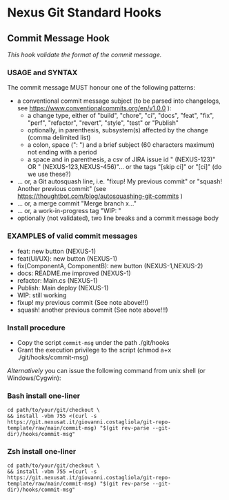 # Nexus Git Standard Hooks

## Commit Message Hook

*This hook validate the format of the commit message.*

### USAGE and SYNTAX

The commit message MUST honour one of the following patterns:
* a conventional commit message subject (to be parsed into changelogs, see https://www.conventionalcommits.org/en/v1.0.0 ):
   - a change type, either of "build", "chore", "ci", "docs", "feat", "fix", "perf", "refactor", "revert", "style", "test" or "Publish"
   - optionally, in parenthesis, subsystem(s) affected by the change (comma delimited list)
   - a colon, space (": ") and a brief subject (60 characters maximum) not ending with a period
   - a space and in parenthesis, a csv of JIRA issue id " (NEXUS-123)" OR " (NEXUS-123,NEXUS-456)"... or the tags "[skip ci]" or "[ci]" (do we use these?)
* ... or, a Git autosquash line, i.e. "fixup! My previous commit" or "squash! Another previous commit" (see https://thoughtbot.com/blog/autosquashing-git-commits )
* ... or, a merge commit "Merge branch x..."
* ... or, a work-in-progress tag "WIP: "
* optionally (not validated), two line breaks and a commit message body

### EXAMPLES of valid commit messages

* feat: new button (NEXUS-1)
* feat(UI/UX): new button (NEXUS-1)
* fix(ComponentA, ComponentB): new button (NEXUS-1,NEXUS-2)
* docs: README.me improved (NEXUS-1)
* refactor: Main.cs (NEXUS-1)
* Publish: Main deploy (NEXUS-1)
* WIP: still working
* fixup! my previous commit (See note above!!!)
* squash! another previous commit (See note above!!!)

### Install procedure

* Copy the script `commit-msg` under the path ./git/hooks
* Grant the execution privilege to the script (chmod a+x ./git/hooks/commit-msg)

*Alternatively* you can issue the following command from unix shell (or Windows/Cygwin):

### Bash install one-liner 

```
cd path/to/your/git/checkout \
&& install -vbm 755 <(curl -s https://git.nexusat.it/giovanni.costagliola/git-repo-template/raw/main/commit-msg) "$(git rev-parse --git-dir)/hooks/commit-msg"
```

### Zsh install one-liner 

```
cd path/to/your/git/checkout \
&& install -vbm 755 =(curl -s https://git.nexusat.it/giovanni.costagliola/git-repo-template/raw/main/commit-msg) "$(git rev-parse --git-dir)/hooks/commit-msg"
```